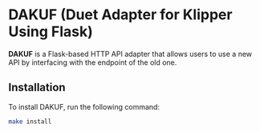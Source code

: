 # DAKUF (Duet Adapter for Klipper Using Flask)

**DAKUF** is a Flask-based HTTP API adapter that allows users to use a new API by interfacing with the endpoint of the old one.

## Installation

To install DAKUF, run the following command:

```bash
make install
```
